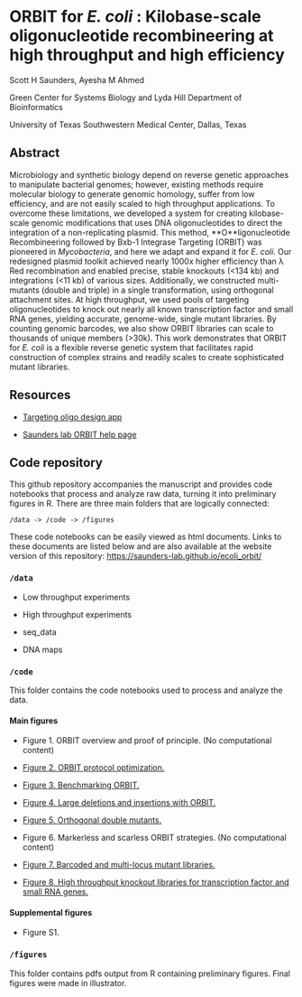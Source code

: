# ORBIT for *E. coli* : Kilobase-scale oligonucleotide recombineering at high throughput and high efficiency

Scott H Saunders, Ayesha M Ahmed

Green Center for Systems Biology and Lyda Hill Department of Bioinformatics

University of Texas Southwestern Medical Center, Dallas, Texas

## Abstract

Microbiology and synthetic biology depend on reverse genetic approaches to manipulate bacterial genomes; however, existing methods require molecular biology to generate genomic homology, suffer from low efficiency, and are not easily scaled to high throughput applications. To overcome these limitations, we developed a system for creating kilobase-scale genomic modifications that uses DNA oligonucleotides to direct the integration of a non-replicating plasmid. This method, \*\*O\*\*ligonucleotide Recombineering followed by Bxb-1 Integrase Targeting (ORBIT) was pioneered in *Mycobacteria*, and here we adapt and expand it for *E. coli*. Our redesigned plasmid toolkit achieved nearly 1000x higher efficiency than λ Red recombination and enabled precise, stable knockouts (\<134 kb) and integrations (\<11 kb) of various sizes. Additionally, we constructed multi-mutants (double and triple) in a single transformation, using orthogonal attachment sites. At high throughput, we used pools of targeting oligonucleotides to knock out nearly all known transcription factor and small RNA genes, yielding accurate, genome-wide, single mutant libraries. By counting genomic barcodes, we also show ORBIT libraries can scale to thousands of unique members (\>30k). This work demonstrates that ORBIT for *E. coli* is a flexible reverse genetic system that facilitates rapid construction of complex strains and readily scales to create sophisticated mutant libraries.

## Resources

-   [Targeting oligo design app](https://saunders-lab.shinyapps.io/ORBIT_TO_design_ecMG1655/)

-   [Saunders lab ORBIT help page](https://saunders-lab.github.io/ecoli_orbit/)

## Code repository

This github repository accompanies the manuscript and provides code notebooks that process and analyze raw data, turning it into preliminary figures in R. There are three main folders that are logically connected:

`/data -> /code -> /figures`

These code notebooks can be easily viewed as html documents. Links to these documents are listed below and are also available at the website version of this repository: <https://saunders-lab.github.io/ecoli_orbit/>

### `/data`

-   Low throughput experiments

-   High throughput experiments

-   seq_data

-   DNA maps

### `/code`

This folder contains the code notebooks used to process and analyze the data.

#### Main figures

-   Figure 1. ORBIT overview and proof of principle. (No computational content)

-   [Figure 2. ORBIT protocol optimization.](https://saunders-lab.github.io/ecoli_orbit/code/main_figs/fig_2_protocol_optimization.html)

-   [Figure 3. Benchmarking ORBIT.](https://saunders-lab.github.io/ecoli_orbit/code/main_figs/fig_3_gold_stds.html)

-   [Figure 4. Large deletions and insertions with ORBIT.](https://saunders-lab.github.io/ecoli_orbit/code/main_figs/fig_4_sizes.html)

-   [Figure 5. Orthogonal double mutants.](https://saunders-lab.github.io/ecoli_orbit/code/main_figs/fig_5_multi_orbit.html)

-   Figure 6. Markerless and scarless ORBIT strategies. (No computational content)

-   [Figure 7. Barcoded and multi-locus mutant libraries.](https://saunders-lab.github.io/ecoli_orbit/code/main_figs/fig_7_BC_oPool.html)

-   [Figure 8. High throughput knockout libraries for transcription factor and small RNA genes.](TBD)

#### Supplemental figures

-   Figure S1.

### `/figures`

This folder contains pdfs output from R containing preliminary figures. Final figures were made in illustrator.
